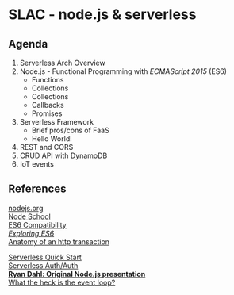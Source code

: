 # SLAC - node.js & serverless

## Agenda  
1. Serverless Arch Overview  
2. Node.js - Functional Programming with _ECMAScript  2015_ (ES6)  
   * Functions 
   * Collections
   * Collections
   * Callbacks
   * Promises
3. Serverless Framework
   * Brief pros/cons of FaaS
   * Hello World! 
4. REST and CORS 
5. CRUD API with DynamoDB  
6. IoT events

## References 
  [nodejs.org](https://nodejs.org)  
  [Node School](https://nodeschool.io/)  
  [ES6 Compatibility](http://kangax.github.io/compat-table/es6/)  
  [*Exploring ES6*](http://exploringjs.com/es6/)  
  [Anatomy of an http transaction](https://nodejs.org/en/docs/guides/anatomy-of-an-http-transaction/) 
  
  [Serverless Quick Start](https://github.com/serverless/serverless#quick-start)  
  [Serverless Auth/Auth](https://github.com/laardee/serverless-authentication-boilerplate/blob/master/README.md)  
  [**Ryan Dahl: Original Node.js presentation**](https://youtu.be/ztspvPYybIY)  
  [What the heck is the event loop?](https://youtu.be/8aGhZQkoFbQ)  

